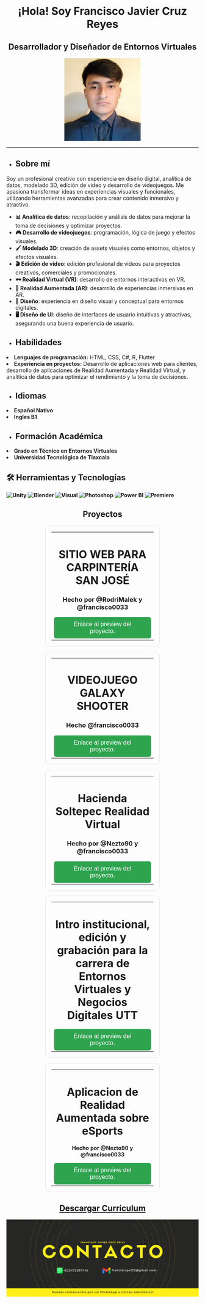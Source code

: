 <h1 align="center">¡Hola! Soy Francisco Javier Cruz Reyes</h1>
<h2 align="center">Desarrollador y Diseñador de Entornos Virtuales</h2>

<p align="center"><img src="https://github.com/francisco0033/francisco0033/blob/main/logo.jpg" alt="Logo personal" width="200"/></p>

---
<ul>
    <li>
        <h2><strong>Sobre mí</strong></h2>
    </li>
</ul>
Soy un profesional creativo con experiencia en diseño digital, analítica de datos, modelado 3D, edición de video y desarrollo de videojuegos. Me apasiona transformar ideas en experiencias visuales y funcionales, utilizando herramientas avanzadas para crear contenido inmersivo y atractivo.
<ul>
    <li><strong>📊 Analítica de datos</strong>: recopilación y análisis de datos para mejorar la toma de decisiones y optimizar proyectos.</li>
    <li><strong>🎮 Desarrollo de videojuegos</strong>: programación, lógica de juego y efectos visuales.</li>
    <li><strong>🖌️ Modelado 3D</strong>: creación de assets visuales como entornos, objetos y efectos visuales.</li>
    <li><strong>🎬 Edición de video</strong>: edición profesional de videos para proyectos creativos, comerciales y promocionales.</li>
    <li><strong>🕶️ Realidad Virtual (VR)</strong>: desarrollo de entornos interactivos en VR.</li>
    <li><strong>📱 Realidad Aumentada (AR)</strong>: desarrollo de experiencias inmersivas en AR.</li>
    <li><strong>🎨 Diseño</strong>: experiencia en diseño visual y conceptual para entornos digitales.</li>
    <li><strong>🖥️ Diseño de UI</strong>: diseño de interfaces de usuario intuitivas y atractivas, asegurando una buena experiencia de usuario.</li>
</ul>
<ul>
    <li><h2><strong>Habilidades</strong></h2></li>
</ul>
            <li><strong>Lenguajes de programación:</strong> HTML, CSS, C#, R, Flutter</li>
            <li><strong>Experiencia en proyectos:</strong> Desarrollo de aplicaciones web para clientes, desarrollo de aplicaciones de Realidad Aumentada y Realidad Virtual, y analítica de datos para optimizar el rendimiento y la toma de decisiones.</li>
        <ul>
    <li><h2><strong>Idiomas</strong></h2>
        </ul>
            <li><strong>Español Nativo</li>
            <li><strong>Ingles B1</li>
        <ul>
    <li><h2><strong>Formación Académica</strong></h2>
        </ul>
            <li>Grado en Técnico en Entornos Virtuales</li>
            <li>Universidad Tecnológica de Tlaxcala</li>




<h2>🛠️ Herramientas y Tecnologías</h2>

<div>
    <img src="https://img.shields.io/badge/Engine-Unity-blue" alt="Unity">
    <img src="https://img.shields.io/badge/3D-Blender-orange" alt="Blender">
    <img src="https://img.shields.io/badge/Code-VisualStudioCode-blue" alt="Visual">
    <img src="https://img.shields.io/badge/Adobe-Photoshop-orange" alt="Photoshop">
    <img src="https://img.shields.io/badge/Microsoft-PowerBI-blue" alt="Power BI">
    <img src="https://img.shields.io/badge/Adobe-Premiere-orange" alt="Premiere">
</div>




<h2 align="center">Proyectos</h2>
<div align="center">
  <table style="border: 1px solid #e1e4e8; border-radius: 10px; padding: 15px; width: 300px; text-align: center;">
    <tr>
      <td>
        <h1>SITIO WEB PARA CARPINTERÍA SAN JOSÉ</h1>
        <h3>Hecho por @RodriMalek y @francisco0033</h3>
        <p></p>
        <a href="https://drive.google.com/file/d/1X_Yu_1sgYnIZGW-W6zOXA2mTJKanuApB/view?usp=sharing" style="text-decoration: none;">
          <button style="background-color: #2ea44f; color: white; padding: 10px 20px; border: none; border-radius: 5px; font-size: 16px; cursor: pointer;">
            Enlace al preview del proyecto.
          </button>
        </a>
      </td>
    </tr>
  </table>
</div>

 <div align="center">
  <table style="border: 1px solid #e1e4e8; border-radius: 10px; padding: 15px; width: 300px; text-align: center;">
    <tr>
      <td>
        <h1>VIDEOJUEGO GALAXY SHOOTER</h1>
        <h3>Hecho @francisco0033</h3>
        <p></p>
        <a href="https://drive.google.com/file/d/1XzqU9AIkp7NbdX-_3t-7QD28GJo6CD5Q/view?usp=sharing" style="text-decoration: none;">
          <button style="background-color: #2ea44f; color: white; padding: 10px 20px; border: none; border-radius: 5px; font-size: 16px; cursor: pointer;">
            Enlace al preview del proyecto.
          </button>
        </a>
      </td>
    </tr>
  </table>
</div>

<div align="center">
  <table style="border: 1px solid #e1e4e8; border-radius: 10px; padding: 15px; width: 300px; text-align: center;">
    <tr>
      <td>
        <h1>Hacienda Soltepec Realidad Virtual</h1>
        <h3>Hecho por @Nezto90 y @francisco0033</h3>
        <p></p>
        <a href="https://drive.google.com/file/d/1gzKYu2G3_fdvZ7gML6NW5ANZEri1ydaw/view?usp=sharing" style="text-decoration: none;">
          <button style="background-color: #2ea44f; color: white; padding: 10px 20px; border: none; border-radius: 5px; font-size: 16px; cursor: pointer;">
            Enlace al preview del proyecto.
          </button>
        </a>
      </td>
    </tr>
  </table>
</div>

<div align="center">
  <table style="border: 1px solid #e1e4e8; border-radius: 10px; padding: 15px; width: 300px; text-align: center;">
    <tr>
      <td>
        <h1>Intro institucional, edición y grabación para la carrera de Entornos Virtuales y Negocios Digitales UTT</h1>
        <p></p>
        <a href="https://drive.google.com/file/d/1ycq1tdBCLJSkA1K5F_Z2994Tj05yxaZx/view?usp=sharing" style="text-decoration: none;">
          <button style="background-color: #2ea44f; color: white; padding: 10px 20px; border: none; border-radius: 5px; font-size: 16px; cursor: pointer;">
            Enlace al preview del proyecto.
          </button>
        </a>
      </td>
    </tr>
  </table>
</div>

<div align="center">
  <table style="border: 1px solid #e1e4e8; border-radius: 10px; padding: 15px; width: 300px; text-align: center;">
    <tr>
      <td>
        <h1>Aplicacion de Realidad Aumentada sobre eSports</h1>
        <p>Hecho por @Nezto90 y @francisco0033</p>
        <a href="https://drive.google.com/file/d/1UV--vBy9vm77uwQ23eQmFENtbuC1Rqm1/view?usp=sharing" style="text-decoration: none;">
          <button style="background-color: #2ea44f; color: white; padding: 10px 20px; border: none; border-radius: 5px; font-size: 16px; cursor: pointer;">
            Enlace al preview del proyecto.
          </button>
        </a>
      </td>
    </tr>
  </table>
</div>


<h2 align="center"><a href="https://github.com/francisco0033/francisco0033/blob/main/Curriculum_Francisco_Cruz.pdf" download="Curriculum_Francisco_Cruz">Descargar Currículum</a></h2>


<p align="center"><img src="https://github.com/francisco0033/francisco0033/blob/main/banner.png" alt="Banner profesional"/></p>
